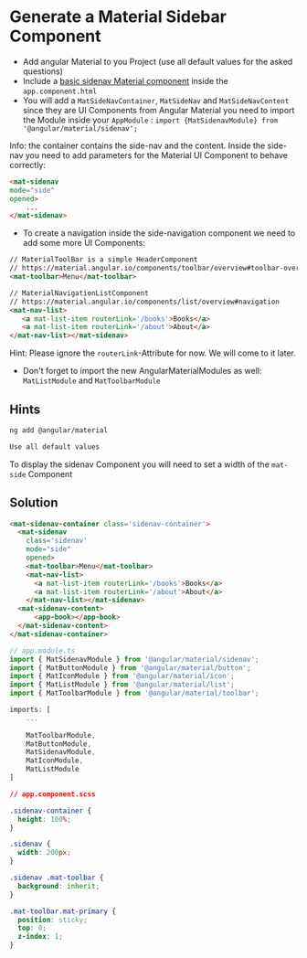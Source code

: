 # Generate a Material Sidebar Component

- Add angular Material to you Project (use all default values for the asked questions)
- Include a [basic sidenav Material component](https://material.angular.io/components/sidenav/examples#sidenav-overview) inside the `app.component.html`
- You will add a `MatSideNavContainer`, `MatSideNav` and `MatSideNavContent` since they are UI Components from Angular Material you need to import the Module inside your `AppModule` : 
 `import {MatSidenavModule} from '@angular/material/sidenav';`
  
Info: the container contains the side-nav and the content. Inside the side-nav you need to add parameters for the Material UI Component to behave correctly:
```html
<mat-sidenav 
mode="side"
opened>
    ...
</mat-sidenav>
```

- To create a navigation inside the side-navigation component we need to add some more UI Components:
```html
// MaterialToolBar is a simple HeaderComponent
// https://material.angular.io/components/toolbar/overview#toolbar-overview
<mat-toolbar>Menu</mat-toolbar>

// MaterialNavigationListComponent 
// https://material.angular.io/components/list/overview#navigation
<mat-nav-list>
   <a mat-list-item routerLink='/books'>Books</a>
   <a mat-list-item routerLink='/about'>About</a>
</mat-nav-list></mat-sidenav>
```
Hint: Please ignore the `routerLink`-Attribute for now. We will come to it later.


- Don't forget to import the new AngularMaterialModules as well:
`MatListModule` and `MatToolbarModule`





## Hints

```sh
ng add @angular/material

Use all default values
```

To display the sidenav Component you will need to set a width of the `mat-side` Component







## Solution

```html
<mat-sidenav-container class='sidenav-container'>
  <mat-sidenav
    class='sidenav'
    mode="side"
    opened>
    <mat-toolbar>Menu</mat-toolbar>
    <mat-nav-list>
      <a mat-list-item routerLink='/books'>Books</a>
      <a mat-list-item routerLink='/about'>About</a>
    </mat-nav-list></mat-sidenav>
  <mat-sidenav-content>
      <app-book></app-book>
  </mat-sidenav-content>
</mat-sidenav-container>

```

```ts
// app.module.ts
import { MatSidenavModule } from '@angular/material/sidenav';
import { MatButtonModule } from '@angular/material/button';
import { MatIconModule } from '@angular/material/icon';
import { MatListModule } from '@angular/material/list';
import { MatToolbarModule } from '@angular/material/toolbar';

imports: [
    ...
        
    MatToolbarModule,
    MatButtonModule,
    MatSidenavModule,
    MatIconModule,
    MatListModule
]
```

```css
// app.component.scss

.sidenav-container {
  height: 100%;
}

.sidenav {
  width: 200px;
}

.sidenav .mat-toolbar {
  background: inherit;
}

.mat-toolbar.mat-primary {
  position: sticky;
  top: 0;
  z-index: 1;
}


```
